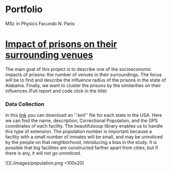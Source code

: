 # Portfolio
MSc in Physics Facundo N. Paris

# [Impact of prisons on their surrounding venues](https://github.com/facuparis/Coursera_Capstone)
The main goal of this project is to describe one of the socioeconomic impacts of prisons: the number of venues in their surroundings. The focus will be to find and describe the influence radius of the prisons in the state of Alabama. Finally, we want to cluster the prisons by the similarities on their influences.(Full report and code click in the title)  

### Data Collection 
In this [link](https://www.prisonersofthecensus.org/data/kml.html) you can download an ''.kml'' file for each state in the USA. Here we can find the name, description, Correctional Population, and the GPS coordinates of each facility. The beautifulsoup library enables us to handle this type of extension.
The population number is important because a facility with a small number of inmates will be small, and may be unnoticed by the people on that neighborhood, introducing a bias in the study. It is possible that big facilities are constructed farther apart from cities, but if there is any, it will not go unnoticed. 

![](./images/population.png =100x20)


